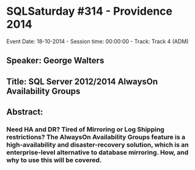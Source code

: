 # SQLSaturday #314 - Providence 2014
Event Date: 18-10-2014 - Session time: 00:00:00 - Track: Track 4 (ADM)
## Speaker: George Walters
## Title: SQL Server 2012/2014 AlwaysOn Availability Groups
## Abstract:
### Need HA and DR? Tired of Mirroring or Log Shipping restrictions? The AlwaysOn Availability Groups feature is a high-availability and disaster-recovery solution, which is an enterprise-level alternative to database mirroring.  How, and why to use this will be covered.
